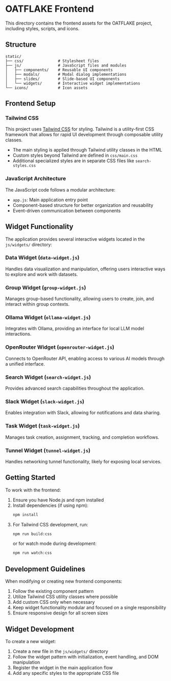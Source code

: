# OATFLAKE Frontend

This directory contains the frontend assets for the OATFLAKE project, including styles, scripts, and icons.

## Structure

```
static/
├── css/               # Stylesheet files
├── js/                # JavaScript files and modules
│   ├── components/    # Reusable UI components
│   ├── modals/        # Modal dialog implementations
│   ├── slides/        # Slide-based UI components
│   └── widgets/       # Interactive widget implementations
└── icons/             # Icon assets
```

## Frontend Setup

### Tailwind CSS

This project uses [Tailwind CSS](https://tailwindcss.com/) for styling. Tailwind is a utility-first CSS framework that allows for rapid UI development through composable utility classes.

- The main styling is applied through Tailwind utility classes in the HTML
- Custom styles beyond Tailwind are defined in `css/main.css`
- Additional specialized styles are in separate CSS files like `search-styles.css`

### JavaScript Architecture

The JavaScript code follows a modular architecture:
- `app.js`: Main application entry point
- Component-based structure for better organization and reusability
- Event-driven communication between components

## Widget Functionality

The application provides several interactive widgets located in the `js/widgets/` directory:

### Data Widget (`data-widget.js`)
Handles data visualization and manipulation, offering users interactive ways to explore and work with datasets.

### Group Widget (`group-widget.js`)
Manages group-based functionality, allowing users to create, join, and interact within group contexts.

### Ollama Widget (`ollama-widget.js`)
Integrates with Ollama, providing an interface for local LLM model interactions.

### OpenRouter Widget (`openrouter-widget.js`)
Connects to OpenRouter API, enabling access to various AI models through a unified interface.

### Search Widget (`search-widget.js`)
Provides advanced search capabilities throughout the application.

### Slack Widget (`slack-widget.js`)
Enables integration with Slack, allowing for notifications and data sharing.

### Task Widget (`task-widget.js`)
Manages task creation, assignment, tracking, and completion workflows.

### Tunnel Widget (`tunnel-widget.js`)
Handles networking tunnel functionality, likely for exposing local services.

## Getting Started

To work with the frontend:

1. Ensure you have Node.js and npm installed
2. Install dependencies (if using npm):
   ```bash
   npm install
   ```
3. For Tailwind CSS development, run:
   ```bash
   npm run build:css
   ```
   or for watch mode during development:
   ```bash
   npm run watch:css
   ```

## Development Guidelines

When modifying or creating new frontend components:

1. Follow the existing component pattern
2. Utilize Tailwind CSS utility classes where possible
3. Add custom CSS only when necessary
4. Keep widget functionality modular and focused on a single responsibility
5. Ensure responsive design for all screen sizes

## Widget Development

To create a new widget:

1. Create a new file in the `js/widgets/` directory
2. Follow the widget pattern with initialization, event handling, and DOM manipulation
3. Register the widget in the main application flow
4. Add any specific styles to the appropriate CSS file
